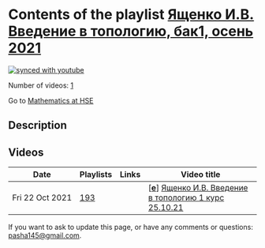 # Contents of the playlist [Ященко И.В. Введение в топологию, бак1, осень 2021](https://www.youtube.com/playlist?list=PLq3E5oubNNoCvCWzMJhbkrNvxW5MYYuuY)

[![synced with youtube](https://img.shields.io/github/last-commit/mathphysschool/mathphysschool.github.io/autoupdate1?label=synced%20with%20youtube)](https://github.com/mathphysschool/mathphysschool.github.io/commits/autoupdate1)

Number of videos: [1](#videos)

Go to [Mathematics at HSE](../README.md)

## Description



## Videos

|Date|Playlists|Links|Video title|
|---|---|---|---|
| Fri&nbsp;22&nbsp;Oct&nbsp;2021 | [193](../playlists/193 "Ященко И.В. Введение в топологию, бак1, осень 2021") |  | [[**e**](https://studio.youtube.com/video/FmwUgkbn118/edit "Edit")] [Ященко И.В. Введение в топологию 1 курс 25.10.21](https://www.youtube.com/watch?v=FmwUgkbn118&list=PLq3E5oubNNoCvCWzMJhbkrNvxW5MYYuuY) |


 If you want to ask to update this page, or have any comments or questions: <pasha145@gmail.com>.